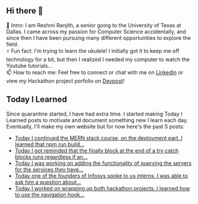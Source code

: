 ## Hi there 👋

🔭  Intro: I am Reshmi Ranjith, a senior going to the University of Texas at Dallas. I came across my passion for Computer Science accidentally, and since then I have been pursuing many different opportunities to explore the field.
<br/> ⚡ Fun fact: I'm trying to learn the ukulele! I initially got it to keep me off technology for a bit, but then I realized I needed my computer to watch the Youtube tutorials...
<br/>📫  How to reach me: Feel free to connect or chat with me on [LinkedIn](https://www.linkedin.com/in/reshmi-ranjith/) or view my Hackathon project porfolio on [Devpost](https://devpost.com/ReshmiCode)!

## Today I Learned

Since quarantine started, I have had extra time. I started making Today I Learned posts to motivate and document something new I learn each day. Eventually, I'll make my own website but for now here's the past 5 posts:

<!-- BLOG-POST-LIST:START -->
- [Today I continued the MERN stack course, on the deployment part. I learned that npm run build...](https://simplyprogramming.tumblr.com/post/624659387406024704)
- [Today I got reminded that the finally block at the end of a try catch blocks runs regardless if an...](https://simplyprogramming.tumblr.com/post/624551311119138816)
- [Today I was working on adding the functionality of querying the servers for the services they have...](https://simplyprogramming.tumblr.com/post/624486307740123136)
- [Today one of the founders of Infosys spoke to us interns. I was able to ask him a question about...](https://simplyprogramming.tumblr.com/post/624400674077147136)
- [Today I worked on wrapping up both hackathon projects. I learned how to use the navigation hook...](https://simplyprogramming.tumblr.com/post/624306266674774016)
<!-- BLOG-POST-LIST:END -->

<!--
**ReshmiCode/ReshmiCode** is a ✨ _special_ ✨ repository because its `README.md` (this file) appears on your GitHub profile.

Here are some ideas to get you started:

- 🔭 I’m currently working on ...
- 🌱 I’m currently learning ...
- 👯 I’m looking to collaborate on ...
- 🤔 I’m looking for help with ...
- 💬 Ask me about ...
- 📫 How to reach me: ...
- 😄 Pronouns: ...
- ⚡ Fun fact: ...
-->
